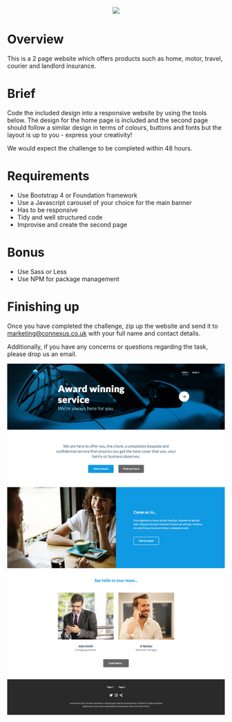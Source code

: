<p align="center">
  <img width="250" src="http://www.theconnexusgroup.co.uk/images/logo_connexus_large.png">
</p>

# Overview

This is a 2 page website which offers products such as home, motor, travel, courier and landlord insurance.

# Brief

Code the included design into a responsive website by using the tools below. The design for the home page is included and the second page should follow a similar design in terms of colours, buttons and fonts but the layout is up to you - express your creativity!

We would expect the challenge to be completed within 48 hours.

# Requirements

- Use Bootstrap 4 or Foundation framework
- Use a Javascript carousel of your choice for the main banner
- Has to be responsive
- Tidy and well structured code
- Improvise and create the second page

# Bonus

- Use Sass or Less
- Use NPM for package management

# Finishing up

Once you have completed the challenge, zip up the website and send it to [marketing@connexus.co.uk](mailto:marketing@connexus.co.uk) with your full name and contact details.

Additionally, if you have any concerns or questions regarding the task, please drop us an email.

![](https://github.com/ConnexusGroup/Front-end-challenge/blob/master/Front-page.jpg?raw=true)
